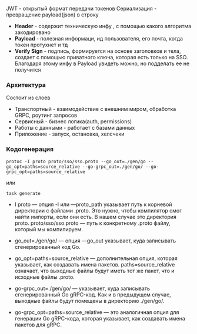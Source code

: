

JWT - открытый формат передачи токенов
Сериализация  - превращение payload(json) в строку
- **Header** - содержит техническую инфу , с помощью какого алгоритма закодировано
- **Payload** - полезная информаци, ид пользователя, его почта, когда токен протухнет  и тд
- **Verify Sign** - подпись, формируется на основе заголовков и тела, создает с помощью приватного ключа, которая есть только на SSO. Благодаря этому инфу в Payload увидеть можно, но подделать ее не получится


### Архитектура 
Cостоит из слоев

- Транспортный - взаимодействие с внешним миром, обработка GRPC, роутинг запросов
- Сервисный - бизнес логика(auth, permissions)
- Работы с данными - работает с базами данных
- Приложение - запуск, остановка, хелсчеки




### Кодогенерация
    protoc -I proto proto/sso/sso.proto --go_out=./gen/go --go_opt=paths=source_relative --go-grpc_out=./gen/go/ --go-grpc_opt=paths=source_relative

или

    task generate

- I proto — опция -I или —proto_path указывает путь к корневой директории с файлами .proto. Это нужно, чтобы компилятор смог найти импорты, если они есть. В нашем случае это директория proto.
proto/sso/sso.proto — путь к конкретному .proto файлу, который мы компилируем.

- go_out=./gen/go/ — опция —go_out указывает, куда записывать сгенерированный код Go.
- go_opt=paths=source_relative — дополнительная опция, которая указывает, как создавать имена пакетов. paths=source_relative означает, что выходные файлы будут иметь тот же пакет, что и исходные файлы .proto.
- go-grpc_out=./gen/go/ — указывает, куда записывать сгенерированный Go gRPC-код. Как и в предыдущем случае, выходные файлы будут помещены в директорию ./gen/go/.
- go-grpc_opt=paths=source_relative — это аналогичная опция для генерации Go gRPC-кода, которая указывает, как создавать имена пакетов для gRPC.
